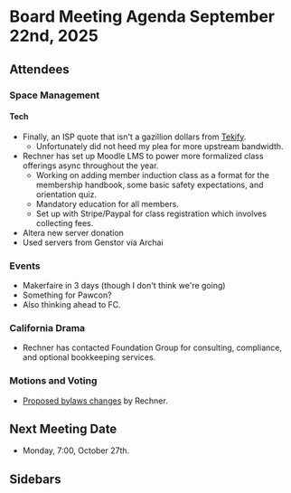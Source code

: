 # Board Meeting Agenda September 22nd, 2025

## Attendees

### Space Management

#### Tech
- Finally, an ISP quote that isn't a gazillion dollars from [Tekify](https://www.tekify.com/proposal/BOGSOJZZF2).
  - Unfortunately did not heed my plea for more upstream bandwidth.
- Rechner has set up Moodle LMS to power more formalized class offerings async throughout the year.
  - Working on adding member induction class as a format for the membership handbook, some basic safety expectations, and orientation quiz.
  - Mandatory education for all members.
  - Set up with Stripe/Paypal for class registration which involves collecting fees.
- Altera new server donation
- Used servers from Genstor via Archai

### Events
- Makerfaire in 3 days (though I don't think we're going)
- Something for Pawcon?
- Also thinking ahead to FC.

### California Drama
- Rechner has contacted Foundation Group for consulting, compliance, and optional bookkeeping services.

### Motions and Voting
- [Proposed bylaws changes](https://github.com/PawprintPrototyping/admin/pull/17) by Rechner.

## Next Meeting Date
- Monday, 7:00, October 27th.

## Sidebars


